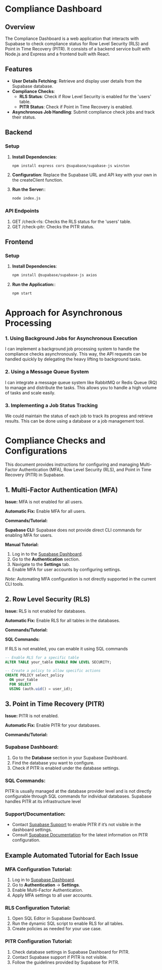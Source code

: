 # Compliance Dashboard

## Overview

The Compliance Dashboard is a web application that interacts with Supabase to check compliance status for Row Level Security (RLS) and Point in Time Recovery (PITR). It consists of a backend service built with Node.js and Express and a frontend built with React.

## Features

- **User Details Fetching**: Retrieve and display user details from the Supabase database.
- **Compliance Checks**: 
  - **RLS Status**: Check if Row Level Security is enabled for the 'users' table.
  - **PITR Status**: Check if Point in Time Recovery is enabled.
- **Asynchronous Job Handling**: Submit compliance check jobs and track their status.

## Backend

### Setup

1. **Install Dependencies**:
   ```bash
   npm install express cors @supabase/supabase-js winston

2. **Configuration**:
   Replace the Supabase URL and API key with your own in the createClient function.
   
3. **Run the Server:**:
   ```bash
   node index.js

### API Endpoints
1. GET /check-rls: Checks the RLS status for the 'users' table.
2. GET /check-pitr: Checks the PITR status.


## Frontend

### Setup

1. **Install Dependencies**:
   ```bash
   npm install @supabase/supabase-js axios

2. **Run the Application:**:
   ```bash
   npm start


# Approach for Asynchronous Processing

### 1. Using Background Jobs for Asynchronous Execution
I can implement a background job processing system to handle the compliance checks asynchronously. This way, the API requests can be handled quickly by delegating the heavy lifting to background tasks.

### 2. Using a Message Queue System
I can integrate a message queue system like RabbitMQ or Redis Queue (RQ) to manage and distribute the tasks. This allows you to handle a high volume of tasks and scale easily.

### 3. Implementing a Job Status Tracking
We could maintain the status of each job to track its progress and retrieve results. This can be done using a database or a job management tool.


# Compliance Checks and Configurations

This document provides instructions for configuring and managing Multi-Factor Authentication (MFA), Row Level Security (RLS), and Point in Time Recovery (PITR) in Supabase.

## 1. Multi-Factor Authentication (MFA)

**Issue:** MFA is not enabled for all users.

**Automatic Fix:** Enable MFA for all users.

**Commands/Tutorial:**

**Supabase CLI:**
Supabase does not provide direct CLI commands for enabling MFA for users.

**Manual Tutorial:**

1. Log in to the [Supabase Dashboard](https://app.supabase.com).
2. Go to the **Authentication** section.
3. Navigate to the **Settings** tab.
4. Enable MFA for user accounts by configuring settings.

*Note:* Automating MFA configuration is not directly supported in the current CLI tools.

## 2. Row Level Security (RLS)

**Issue:** RLS is not enabled for databases.

**Automatic Fix:** Enable RLS for all tables in the databases.

**Commands/Tutorial:**

**SQL Commands:**

If RLS is not enabled, you can enable it using SQL commands

```sql
-- Enable RLS for a specific table
ALTER TABLE your_table ENABLE ROW LEVEL SECURITY;

-- Create a policy to allow specific actions
CREATE POLICY select_policy
  ON your_table
  FOR SELECT
  USING (auth.uid() = user_id);
```

## 3. Point in Time Recovery (PITR)

**Issue:** PITR is not enabled.

**Automatic Fix:** Enable PITR for your databases.

**Commands/Tutorial:**

### Supabase Dashboard:

1. Go to the **Database** section in your Supabase Dashboard.
2. Find the database you want to configure.
3. Check if PITR is enabled under the database settings.

### SQL Commands:

PITR is usually managed at the database provider level and is not directly configurable through SQL commands for individual databases. Supabase handles PITR at its infrastructure level

### Support/Documentation:

- Contact [Supabase Support](https://supabase.com/support) to enable PITR if it’s not visible in the dashboard settings.
- Consult [Supabase Documentation](https://supabase.com/docs) for the latest information on PITR configuration.

## Example Automated Tutorial for Each Issue

### MFA Configuration Tutorial:

1. Log in to [Supabase Dashboard](https://app.supabase.com).
2. Go to **Authentication** → **Settings**.
3. Enable Multi-Factor Authentication.
4. Apply MFA settings to all user accounts.

### RLS Configuration Tutorial:

1. Open SQL Editor in Supabase Dashboard.
2. Run the dynamic SQL script to enable RLS for all tables.
3. Create policies as needed for your use case.

### PITR Configuration Tutorial:

1. Check database settings in Supabase Dashboard for PITR.
2. Contact Supabase support if PITR is not visible.
3. Follow the guidelines provided by Supabase for PITR.
